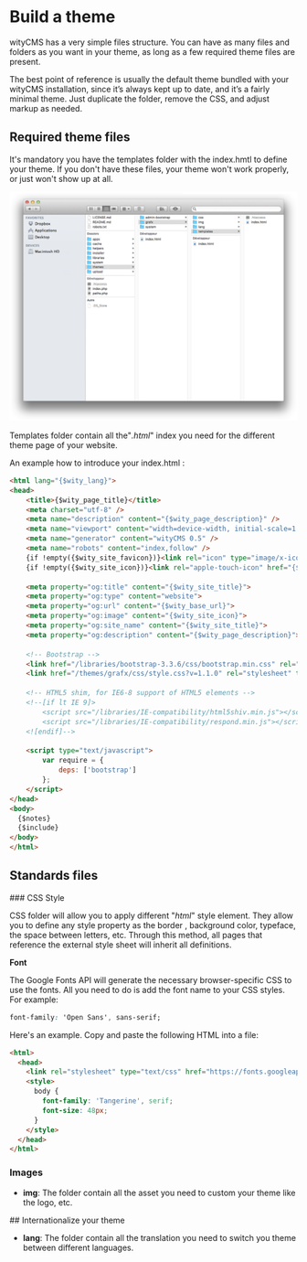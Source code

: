 # Build a theme

wityCMS has a very simple files structure. You can have as many files and folders as you want in your theme, as long as a few required theme files are present.

The best point of reference is usually the default theme bundled with your wityCMS installation, since it’s always kept up to date, and it’s a fairly minimal theme. Just duplicate the folder, remove the CSS, and adjust markup as needed.

## Required theme files

It's mandatory you have the templates folder with the index.hmtl to define your theme. If you don't have these files, your theme won't work properly, or just won't show up at all.  

![](02-folders-template.png)

Templates folder contain all the"*.html*" index you need for the different theme page of your website.

An example how to introduce your index.html :

```html
<html lang="{$wity_lang}">
<head>
    <title>{$wity_page_title}</title>
    <meta charset="utf-8" />
    <meta name="description" content="{$wity_page_description}" />
    <meta name="viewport" content="width=device-width, initial-scale=1.0" />
    <meta name="generator" content="wityCMS 0.5" />
    <meta name="robots" content="index,follow" />
    {if !empty({$wity_site_favicon})}<link rel="icon" type="image/x-icon" href="{$wity_site_favicon}" />{/if}
    {if !empty({$wity_site_icon})}<link rel="apple-touch-icon" href="{$wity_site_icon}" />{/if}

    <meta property="og:title" content="{$wity_site_title}">
    <meta property="og:type" content="website">
    <meta property="og:url" content="{$wity_base_url}">
    <meta property="og:image" content="{$wity_site_icon}">
    <meta property="og:site_name" content="{$wity_site_title}">
    <meta property="og:description" content="{$wity_page_description}">

    <!-- Bootstrap -->
    <link href="/libraries/bootstrap-3.3.6/css/bootstrap.min.css" rel="stylesheet" />
    <link href="/themes/grafx/css/style.css?v=1.1.0" rel="stylesheet" title="Grafx" />

    <!-- HTML5 shim, for IE6-8 support of HTML5 elements -->
    <!--[if lt IE 9]>
        <script src="/libraries/IE-compatibility/html5shiv.min.js"></script>
        <script src="/libraries/IE-compatibility/respond.min.js"></script>
    <![endif]-->
    
    <script type="text/javascript">
        var require = {
            deps: ['bootstrap']
        };
    </script>
</head>
<body>
  {$notes}
  {$include}
</body>
</html>
```

## Standards files

### CSS Style

CSS folder will allow you to apply different "*html*" style element. They allow you to define any style property as the border , background color, typeface, the space between letters, etc. Through this method, all pages that reference the external style sheet will inherit all definitions.



**Font**

The Google Fonts API will generate the necessary browser-specific CSS to use the fonts. All you need to do is add the font name to your CSS styles. For example:

```css
font-family: 'Open Sans', sans-serif;
```

Here's an example. Copy and paste the following HTML into a file:

```html
<html>
  <head>
    <link rel="stylesheet" type="text/css" href="https://fonts.googleapis.com/css?family=Tangerine">
    <style>
      body {
        font-family: 'Tangerine', serif;
        font-size: 48px;
      }
    </style>
  </head>
</html>
```

### Images 

* **img**: The folder contain all the asset you need to custom your theme like the logo, etc.



## Internationalize your theme

* **lang**: The folder contain all the translation you need to switch you theme between different languages.